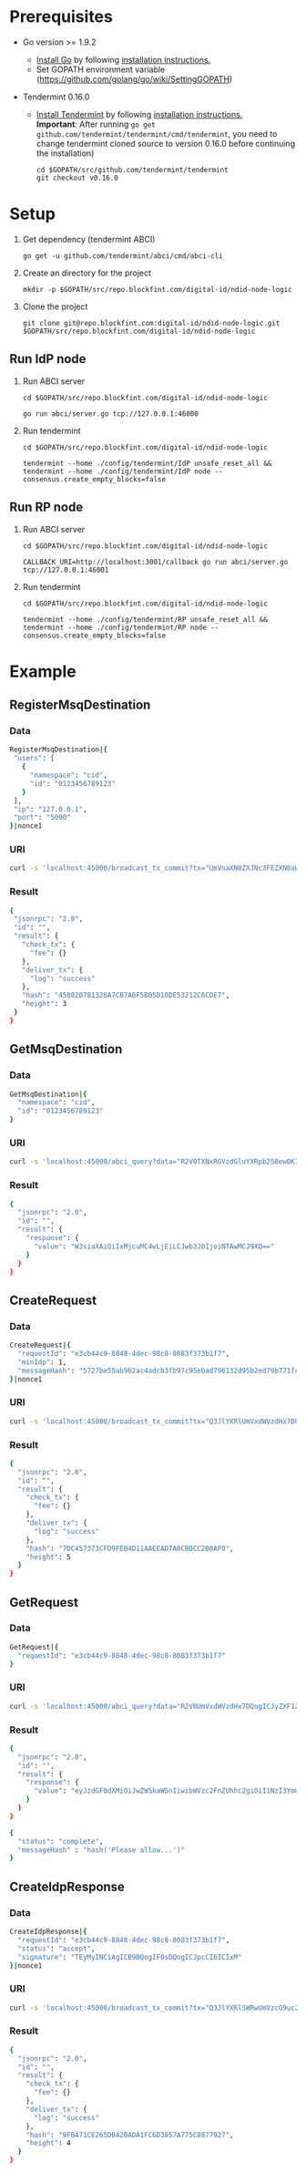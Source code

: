 # Prerequisites
- Go version >= 1.9.2
  - [Install Go](https://golang.org/dl/) by following [installation instructions.](https://golang.org/doc/install)
  - Set GOPATH environment variable (https://github.com/golang/go/wiki/SettingGOPATH)
  
- Tendermint 0.16.0
  - [Install Tendermint](http://tendermint.readthedocs.io/projects/tools/en/v0.16.0/) by following [installation instructions.](http://tendermint.readthedocs.io/projects/tools/en/v0.16.0/install.html)  
  **Important**: After running `go get github.com/tendermint/tendermint/cmd/tendermint`, you need to change tendermint cloned source to version 0.16.0 before continuing the installation)
  
    ```
    cd $GOPATH/src/github.com/tendermint/tendermint
    git checkout v0.16.0
    ```

# Setup
1. Get dependency (tendermint ABCI)
    ```
    go get -u github.com/tendermint/abci/cmd/abci-cli
    ```

1. Create an directory for the project
    ```
    mkdir -p $GOPATH/src/repo.blockfint.com/digital-id/ndid-node-logic
    ```

1. Clone the project
    ```
    git clone git@repo.blockfint.com:digital-id/ndid-node-logic.git $GOPATH/src/repo.blockfint.com/digital-id/ndid-node-logic
    ```

## Run IdP node
1. Run ABCI server
    ```
    cd $GOPATH/src/repo.blockfint.com/digital-id/ndid-node-logic

    go run abci/server.go tcp://127.0.0.1:46000
    ```

1. Run tendermint
    ```
    cd $GOPATH/src/repo.blockfint.com/digital-id/ndid-node-logic

    tendermint --home ./config/tendermint/IdP unsafe_reset_all && tendermint --home ./config/tendermint/IdP node --consensus.create_empty_blocks=false
    ```

## Run RP node
1. Run ABCI server
    ```
    cd $GOPATH/src/repo.blockfint.com/digital-id/ndid-node-logic

    CALLBACK_URI=http://localhost:3001/callback go run abci/server.go tcp://127.0.0.1:46001
    ```

1. Run tendermint
    ```
    cd $GOPATH/src/repo.blockfint.com/digital-id/ndid-node-logic

    tendermint --home ./config/tendermint/RP unsafe_reset_all && tendermint --home ./config/tendermint/RP node --consensus.create_empty_blocks=false
    ```

# Example
## RegisterMsqDestination
### Data
 ```sh
RegisterMsqDestination|{
  "users": [
    {
      "namespace": "cid",
      "id": "0123456789123"
    }
  ],
  "ip": "127.0.0.1",
  "port": "5000"
}|nonce1
 ```
 
### URI
 ```sh
curl -s 'localhost:45000/broadcast_tx_commit?tx="UmVnaXN0ZXJNc3FEZXN0aW5hdGlvbnx7DQogICJ1c2VycyI6IFsNCiAgICB7DQogICAgICAibmFtZXNwYWNlIjogImNpZCIsDQogICAgICAiaWQiOiAiMDEyMzQ1Njc4OTEyMyINCiAgICB9DQogIF0sDQogICJpcCI6ICIxMjcuMC4wLjEiLA0KICAicG9ydCI6ICI1MDAwIg0KfXxub25jZTE="'
 ```
 
### Result
 ```sh
{
  "jsonrpc": "2.0",
  "id": "",
  "result": {
    "check_tx": {
      "fee": {}
    },
    "deliver_tx": {
      "log": "success"
    },
    "hash": "450820781326A7CB7A8F5B05D10DE53212C6CDE7",
    "height": 3
  }
}
 ```
 
## GetMsqDestination
### Data
```sh
GetMsqDestination|{
  "namespace": "cid",
  "id": "0123456789123"
}
```
### URI
```sh
curl -s 'localhost:45000/abci_query?data="R2V0TXNxRGVzdGluYXRpb258ew0KICAibmFtZXNwYWNlIjogImNpZCIsDQogICJpZCI6ICIwMTIzNDU2Nzg5MTIzIg0KfQ=="'
```
### Result
```sh
{
  "jsonrpc": "2.0",
  "id": "",
  "result": {
    "response": {
      "value": "W3siaXAiOiIxMjcuMC4wLjEiLCJwb3J0IjoiNTAwMCJ9XQ=="
    }
  }
}
```

## CreateRequest
### Data
```sh
CreateRequest|{
  "requestId": "e3cb44c9-8848-4dec-98c8-8083f373b1f7",
  "minIdp": 1,
  "messageHash": "5727be55ab962ac4adcb3fb97c95ebad796132d95b2ed79b771fcbbe76dbfed5374713f71bfdbbf62f6815f119680b7e2355248fd67acfd5bf714ef17110a8c4"
}|nonce1
```
### URI
```sh
curl -s 'localhost:45000/broadcast_tx_commit?tx="Q3JlYXRlUmVxdWVzdHx7DQogICJyZXF1ZXN0SWQiOiAiZTNjYjQ0YzktODg0OC00ZGVjLTk4YzgtODA4M2YzNzNiMWY3IiwNCiAgIm1pbklkcCI6IDEsDQogICJtZXNzYWdlSGFzaCI6ICI1NzI3YmU1NWFiOTYyYWM0YWRjYjNmYjk3Yzk1ZWJhZDc5NjEzMmQ5NWIyZWQ3OWI3NzFmY2JiZTc2ZGJmZWQ1Mzc0NzEzZjcxYmZkYmJmNjJmNjgxNWYxMTk2ODBiN2UyMzU1MjQ4ZmQ2N2FjZmQ1YmY3MTRlZjE3MTEwYThjNCINCn18bm9uY2Ux"'
```
### Result
```sh
{
  "jsonrpc": "2.0",
  "id": "",
  "result": {
    "check_tx": {
      "fee": {}
    },
    "deliver_tx": {
      "log": "success"
    },
    "hash": "7DC457373CFD9FEB4D11AAEEAD7A0CBDCC2B0AF0",
    "height": 5
  }
}
```

## GetRequest
### Data
```sh
GetRequest|{
  "requestId": "e3cb44c9-8848-4dec-98c8-8083f373b1f7"
}
```
### URI
```sh
curl -s 'localhost:45000/abci_query?data="R2V0UmVxdWVzdHx7DQogICJyZXF1ZXN0SWQiOiAiZTNjYjQ0YzktODg0OC00ZGVjLTk4YzgtODA4M2YzNzNiMWY3Ig0KfQ=="'
```
### Result
```sh
{
  "jsonrpc": "2.0",
  "id": "",
  "result": {
    "response": {
      "value": "eyJzdGF0dXMiOiJwZW5kaW5nIiwibWVzc2FnZUhhc2giOiI1NzI3YmU1NWFiOTYyYWM0YWRjYjNmYjk3Yzk1ZWJhZDc5NjEzMmQ5NWIyZWQ3OWI3NzFmY2JiZTc2ZGJmZWQ1Mzc0NzEzZjcxYmZkYmJmNjJmNjgxNWYxMTk2ODBiN2UyMzU1MjQ4ZmQ2N2FjZmQ1YmY3MTRlZjE3MTEwYThjNCJ9"
    }
  }
}
```
```sh
{
  "status": "complete",
  "messageHash" : "hash('Please allow...')"
}

```

## CreateIdpResponse
### Data
```sh
CreateIdpResponse|{
  "requestId": "e3cb44c9-8848-4dec-98c8-8083f373b1f7",
  "status": "accept",
  "signature": "TEyMyINCiAgICB9DQogIF0sDQogICJpcCI6ICIxM"
}|nonce1
```
### URI
```sh
curl -s 'localhost:45000/broadcast_tx_commit?tx="Q3JlYXRlSWRwUmVzcG9uc2V8ew0KICAicmVxdWVzdElkIjogImUzY2I0NGM5LTg4NDgtNGRlYy05OGM4LTgwODNmMzczYjFmNyIsDQogICJzdGF0dXMiOiAiYWNjZXB0IiwNCiAgInNpZ25hdHVyZSI6ICJURXlNeUlOQ2lBZ0lDQjlEUW9nSUYwc0RRb2dJQ0pwY0NJNklDSXhNIg0KfXxub25jZTE="'
```
### Result
```sh
{
  "jsonrpc": "2.0",
  "id": "",
  "result": {
    "check_tx": {
      "fee": {}
    },
    "deliver_tx": {
      "log": "success"
    },
    "hash": "9FB471CE265DB42BADA1FC6D3857A775C0877927",
    "height": 4
  }
}
```